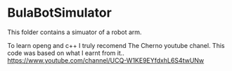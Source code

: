 # BulaBotSimulator
This folder contains a simuator of a robot arm.

To learn openg and c++ I truly recomend The Cherno youtube chanel. This code was based on what I earnt from it..
https://www.youtube.com/channel/UCQ-W1KE9EYfdxhL6S4twUNw
